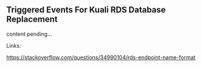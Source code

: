 ## Triggered Events For Kuali RDS Database Replacement

content pending...

Links:

https://stackoverflow.com/questions/34990104/rds-endpoint-name-format